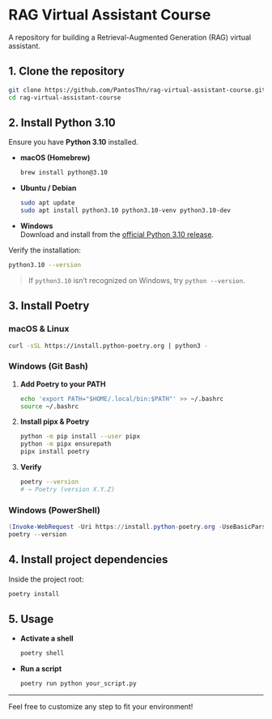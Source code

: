 # RAG Virtual Assistant Course

A repository for building a Retrieval-Augmented Generation (RAG) virtual assistant.

## 1. Clone the repository

```bash
git clone https://github.com/PantosThn/rag-virtual-assistant-course.git
cd rag-virtual-assistant-course
```

## 2. Install Python 3.10

Ensure you have **Python 3.10** installed.

- **macOS (Homebrew)**  
  ```bash
  brew install python@3.10
  ```
- **Ubuntu / Debian**  
  ```bash
  sudo apt update
  sudo apt install python3.10 python3.10-venv python3.10-dev
  ```
- **Windows**  
  Download and install from the [official Python 3.10 release](https://www.python.org/downloads/release/python-3100/).

Verify the installation:

```bash
python3.10 --version
```

> If `python3.10` isn’t recognized on Windows, try `python --version`.

## 3. Install Poetry

### macOS & Linux

```bash
curl -sSL https://install.python-poetry.org | python3 -
```

### Windows (Git Bash)

1. **Add Poetry to your PATH**  
   ```bash
   echo 'export PATH="$HOME/.local/bin:$PATH"' >> ~/.bashrc
   source ~/.bashrc
   ```
2. **Install pipx & Poetry**  
   ```bash
   python -m pip install --user pipx
   python -m pipx ensurepath
   pipx install poetry
   ```
3. **Verify**  
   ```bash
   poetry --version
   # → Poetry (version X.Y.Z)
   ```

### Windows (PowerShell)

```powershell
(Invoke-WebRequest -Uri https://install.python-poetry.org -UseBasicParsing).Content | python -
poetry --version
```

## 4. Install project dependencies

Inside the project root:

```bash
poetry install
```

## 5. Usage

- **Activate a shell**  
  ```bash
  poetry shell
  ```
- **Run a script**  
  ```bash
  poetry run python your_script.py
  ```

---

Feel free to customize any step to fit your environment!